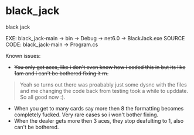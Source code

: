 # black_jack
black jack

EXE: black_jack-main -> bin -> Debug -> net6.0 -> BlackJack.exe
SOURCE CODE: black_jack-main -> Program.cs

Known issues:
- ~~You only get aces, like i don't even know how i coded this in but its like 1am and i can't be bothered fixing it rn.~~
>Yeah so turns out there was proabably just some dysnc with the files and me changing the code back from testing took a while to upddate. So all good now :).
- When you get to many cards say more then 8 the formatting becomes completely fucked. Very rare cases so i won't bother fixing.
- When the dealer gets more then 3 aces, they stop deafulting to 1, also can't be bothered.
